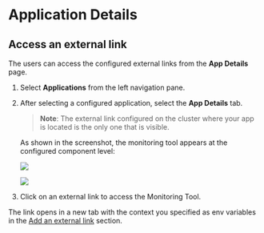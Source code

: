 # Application Details

## Access an external link

The users can access the configured external links from the **App Details** page.

1. Select **Applications** from the left navigation pane.
2. After selecting a configured application, select the **App Details** tab.
   
   > **Note**: The external link configured on the cluster where your app is located is the only one that is visible.

   As shown in the screenshot, the monitoring tool appears at the configured component level:

   ![](https://devtron-public-asset.s3.us-east-2.amazonaws.com/external-tools/link-app-pod-level.png)

   ![](https://devtron-public-asset.s3.us-east-2.amazonaws.com/external-tools/link-container-level.png)


3. Click on an external link to access the Monitoring Tool.

The link opens in a new tab with the context you specified as env variables in the [Add an external link](./global-configurations/../../global-configurations/external-links.md) section.